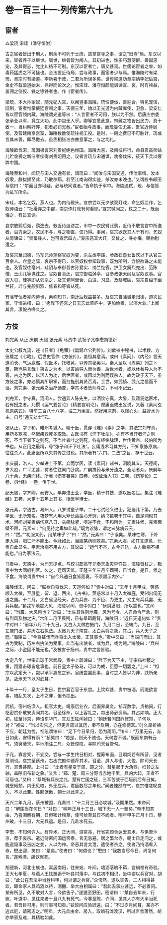 # 卷一百三十一·列传第六十九

## 宦者

△梁珫 宋珪〔潘守恒附〕

古之宦者皆出于刑人，刑余不可列于士庶，故掌宫寺之事，谓之“妇寺”焉。东汉以来，宦者养子以继世。唐世，继者皆为阉人，其初进也，性多巧慧便僻、善固恩宠，及其得志，党比纠结不可制。东汉以宦者亡，唐又甚焉。世儒论宦者之害，如毒药猛虎之不可拯也。金法置近侍局，尝与政事，而宦者少与焉。惟海陵时有梁珫，章宗时有梁道、李新喜干政，二君为所误多矣。世传梁道劝章宗纳李妃后宫，金史不载梁道始末，弗得而论次之。惟宋珪、潘守恒颇能讽谏宣、哀，时有裨益，盖佣之佼佼、铁之铮铮者也。作《宦者传》。

梁珫，本大抃家奴，随元妃入宫，以阉竖事海陵。珫性便佞，善迎合，特见宠信，旧制，宦者惟掌掖廷宫闱之事。天德三年，始以王光道为内藏库使，卫愈、梁安仁皆以宦官领内藏。海陵谓光道等曰：“人言宦者不可用，朕以为不然。后唐庄宗委张承业以军，竟立大功，此中岂无人乎。卿等宜悉此意。帑藏之物皆出民力，费十致一，当纠察奸弊，犯者必罚无赦。”宦者始与政事，而珫委任尤甚，累官近侍局使。及营建南京宫室，海陵数数使珫往视工役。是时，一殿之费已不可胜计，珫或言其未善，即尽撒去。虽丞相张浩亦曲意事之，与之均礼。

海陵欲伐宋，珫因极言宋刘贵妃绝色倾国。海陵大喜，及南征将行，命县君高师姑儿贮衾褥之新洁者俟得刘贵妃用之。议者言珫与宋通谋，劝帝伐宋，征天下兵以疲弊中国。

海陵至和州，闻珫与宋人交通有状，谓珫曰：“闻汝与宋国交通，传泄事情。汝本奴隶，朕拔擢至此，乃敢尔耶。若至江南询得实迹，杀汝亦未晚也。”又谓校书郎田与信曰：“尔面目亦可疑，必与珫同谋者。”皆命执于军中。海陵遇弑，珫、与信皆为乱军所杀。

宋珪，本名乞奴，燕人也。为内侍殿头。宣宗尝以元夕欲观灯戏，命乞奴监作，乞奴谇语云：“社稷弃之中都，南京作灯戏有何看耶。”宣宗微闻之，杖之二十，既而悔之，有旨宣谕。

哀宗放鹞后苑，鹞逸去，敕近侍追访之，市中一农民臂此鹞，近侍不敢言宫中所逸者，百方索之，农民不与，与之物直，仅乃得。事闻，哀宗欲送其人于有司，乞奴从旁谏曰：“贵畜贱人，岂可宣示四方。”哀宗恶其大讦，又仗之，寻亦悔，赐物慰遣之。

及哀宗至归德，马军元帅蒲察官奴为变，杀左丞李蹊、参政石盏女鲁欢以下从官三百余人。仓皇之际，哀宗不得已，以官奴权参知政事，既为所制，含恨欲诛之未能也。及官奴往亳州，珪阴与奉御吾古孙爱实、纳兰忔答，护卫女奚烈完出、范陈僧、王山儿等谋诛之。官奴自亳还，哀宗御临漪亭，召参政张天纲及官奴议事。官奴入见，珪等即从旁杀之，及其党阿里合、白进、习显。及蔡城破，哀宗自缢于幽兰轩，珪与完颜斜烈、焦春和等皆从死。

有潘守恒者亦内侍也，素称知书，南迁后规益甚多。及哀宗自蒲城走归德，道次民家，守恒进栉，曰：“愿陛下还宫之日无忘此草庐中，更加俭素，以济大业。”上闻其言，凄惋咨嗟久之。

## 方伎

刘完素 从正 庆嗣 天锡 张元素 马贵中 武祯子亢李懋胡德新 

太史公叙九流，述《日者》《龟策》《扁鹊仓公列传》。刘歆校中秘书，以术数、方伎载之《七略》。后世史官作《方伎传》，盖祖其意焉。或曰《素问》、《内经》言天道消长、气运赢缩，假医术，托岐黄，以传其秘奥耳。秦人至以《周易》列之卜筮，斯岂易言哉！第古之为术，以吉凶导人而为善，后世术者，或以休咎导人为不善，古之为医，以活人为功，后世医者，或因以为利而误杀人。故为政于天下，虽方伎之事，亦必慎其所职掌，而务旌别其贤否焉。金世，如武祯、武亢之信而不诬，刘完素、张元素之治疗通变，学其术者皆师尊之，不可不记云。

刘完素，字守真，河间人。尝遇异人陈先生，以酒饮守真，大醉，及寤洞达医术，若有授之者。乃撰《运气要旨论》《精要宣明论》，虑庸医或出妄说，又著《素问玄机原病式》，特举二百八十八字，注二万余言。然好用凉剂，以降心火、益肾水为主。自号“通元处士”云。

张从正，字子和，睢州考城人。精于医，贯穿《难》《素》之学，其法宗刘守真，用药多寒凉，然起疾救死多取效。古医书有《汗下吐法》，亦有不当汗者汗之则死，不当下者下之则死，不当吐者吐之则死，各有经络脉理，世传黄帝、岐伯所为书也。从正用之最精，号“张子和汗下吐法”。妄庸浅术习其方剂，不知察脉原病，往往杀人，此庸医所以失其传之过也。其所著有“六门、二法”之目，存于世云。

李庆嗣，洺人。少举进士不第，弃而学医，读《素问》诸书，洞晓其义。天德间，岁大疫，广平尤甚，贫者往往阖门卧病。广嗣携药与米分遗之，全活者众。庆嗣年八十余，无疾而终。所著《伤寒纂类》四卷、《改证活人书》三卷、《伤寒论》三卷、《针经》一卷，传于世。

纪天锡，字齐卿，泰安人。早弃进士业，学医，精于其技，遂以医名世。集注《难经》五卷，大定十五年上其书，授医学博士。

张元素，字洁古，易州人。八岁试童子举。二十七试经义进士，犯庙讳下第。乃去学医，无所知名，夜梦有人用大斧长凿凿心开窍，纳书数卷于其中，自是洞彻其术。河间刘完素病伤寒八日，头痛脉紧，呕逆不食，不和所为。元素往候，完素面壁不顾，元素曰：“何见待之卑如此哉。”既为诊脉，谓之曰脉病云云，曰：“然。”“初服某药，用某味乎？”曰：“然。”元素曰：“子误矣。某味性寒，下降走太阴，阳亡汗不能出。今脉如此，当服某药则效矣。”完素大服，如其言遂愈，元素自此显名。平素治病不用古方，其说曰：“运气不齐，古今异轨，古方新病不相能也。”自为家法云。

马贵中，天德中，为司天提点。与校书郎高守元奏天象灾异忤旨，海陵皆杖之，黜贵中为大同府判官。久之，迁司天监。正隆三年三月辛酉朔，日当食。是日，候之不食，海陵谓贵中曰：“自今凡遇日食皆面奏，不须颁示内外。”

海陵伐宋，问曰：“朕欲自将伐宋，天道何如？”贵中对曰：“去年十月甲戌，荧惑顺入太微，至屏星，留、退、西出。《占书》，荧惑常以十月入太微庭，受制出伺无道之国。十二月，太白昼见经天，占为兵丧、为不臣、为更主，又主有兵兵罢、无兵兵起。”镇戎军地震大风，海陵以问，贵中对曰：“伏阴逼阳，所以震也。”又问曰：“当震，大风何也？”对曰：“土失其性则地震，风为号令，人君命令严急，则有烈风及物之灾。”六年二月甲辰朔，日有晕珥戴背，海陵问：“近日天道何如？”贵中对曰：“前年八月二十九日，太白入太微右掖门，九月二日，至端门，九日，至左掖门出，并历左右执法。太微为天子南宫，太白兵将之象，其占，兵入天子之廷。”海陵曰：“今将征伐而兵将出入太微，正其事也。”贵中又曰：“当端门而出，其占为受制，历左右执法为受事，此当有出使者，或为兵，或为贼。”海陵曰：“兵兴之际，小盗固不能无也。”及被害于扬州，贵中之言皆验。

大定八年，世宗击球于常武殿，贵中上疏谏曰：“陛下为天下主，守宗庙社稷之重，围猎击球皆危事也。前日皇太子坠马，可以为戒，臣愿一切罢之。”上曰：“祖宗以武定天下，岂以承平遽忘之邪。皇统尝罢此事，当时之人皆以为非，朕所亲见，故示天下以习武耳。”

十年十一月，皇太子生日，世宗宴百官于东宫。上饮欢甚，贵中被酒，前跪欲言事，错乱失次，上不之罪，但令扶出。

武祯，宿州临涣人。祖官太史，靖康后业农，后画界属金。祯深数学。贞祐间，行枢密院仆散安贞闻其名，召至徐州，以上客礼之，每出师必资焉。其占如响。正大初，征至汴京，待诏东华门。其友王铉问祯曰：“朝廷若问国祚修短，子何以对？”祯曰：“当以实告之，但更言周过其历，秦不及期，亦在修德耳。”时久旱祈祷不应，朝廷为忧，祯忽谓铉曰：“足下今日早归，恐为雨阻。”铉曰：“万里无云，赤日如此，安得有雨？”祯笑曰：“若是，则天不诚也。天何尝不诚。”既而东南有云气，须臾蔽天，平地雨注二尺，众皆惊叹。寻除司天台管勾。

子亢，寡言笑，不妄交。尝与一学生终日相对，握筹布画，目炯炯若有所营，见者莫测也。哀宗至蔡州，右丞完颜仲德荐其术。召至，屏人与语，大悦，除司天长行，赏赉甚厚。上书曰：“比者有星变于周、楚之分，彗星起于大角西，扫轸之左轴，盖除旧布新之象。”又言：“郑、楚、周三分野当赤地千里，兵凶大起，王者不可居也。”又曰：“蔡城有兵丧之兆，楚有亡国之征，三军苦战于西垣前后有日矣。城壁倾颓，内无见粮，外无应兵，君臣数尽之年也。”闻者悚然夺气，哀宗惟嗟叹良久，不以此罪。性颇倨傲，朝士以此非之。

天兴二年九月，蔡州被围，亢奏曰：“十二月三日必攻城。”及期果然。末帝问曰：“解围当在何日？”对曰：“明年正月十三日，城下无一人一骑矣。”帝不知其由，乃喜围解有期，日但密计粮草，使可给至其日不阙者。明年甲午正月十日，蔡州破，十三日，大元兵退。是日，亢赴水死云。

李懋，不知何许人。有异术。正大间，游京兆，行省完颜合达爱其术，与俱至汴京，荐于哀宗。遣近侍密问国运否泰，言无忌避。居之繁台寺，朝士日走问之，或能道隐事及吉凶之变，人以为神。帝恶其言太泄，遣使者杀之。使者乃持酒肴入寺，懋出迎，笑曰：“是矣。”使者曰：“何谓也？”懋曰：“我数当尽今日，尚复何言。”遂索酒，痛饮就死。

胡德新，河北士族也。寓居南阳，往来宛、叶间，嗜酒落魄不羁，言祸福有奇验。正大七年夏，与燕人王铉邂逅于叶县村落中。与铉初不相识，坐中谬以兵官对，胡曰：“此公在吾法中当登科甲，何以谓之兵官。”众愕然，遂以实告。二人相得甚欢，即命家人具鸡酒以待，酒酣、举大白相属曰：“君此去事业甚远，不必置问。某有所见，久不敢对人言，今欲告子。”遂邀至野田，密谓曰：“某自去年来，行宛、叶道中，见往来者十且八九有死气。今春至陈、许间，见其人亦有大半当死者。若吾目可用，则时事可知矣。”铉惊问应验迟速，曰：“不过岁月间耳，某亦不逃此厄，请密志之。”明年，大元兵由金、房入，取峭石滩渡汉，所过庐舍萧然，胡亦举家及难，其精验如此。
